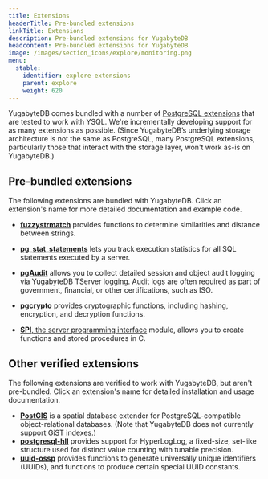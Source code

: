 ```yaml
---
title: Extensions
headerTitle: Pre-bundled extensions
linkTitle: Extensions
description: Pre-bundled extensions for YugabyteDB
headcontent: Pre-bundled extensions for YugabyteDB
image: /images/section_icons/explore/monitoring.png
menu:
  stable:
    identifier: explore-extensions
    parent: explore
    weight: 620
---
```


YugabyteDB comes bundled with a number of [PostgreSQL extensions](/latest/api/ysql/extensions/#pre-bundled-extensions) that are tested to work with YSQL. We're incrementally developing support for as many extensions as possible. (Since YugabyteDB’s underlying storage architecture is not the same as PostgreSQL, many PostgreSQL extensions, particularly those that interact with the storage layer, won't work as-is on YugabyteDB.)

## Pre-bundled extensions

The following extensions are bundled with YugabyteDB. Click an extension's name for more detailed documentation and example code.

* [**fuzzystrmatch**](/latest/api/ysql/extensions/#fuzzystrmatch) provides functions to determine similarities and distance between strings.

<!--
* [orafce](/latest/api/ysql/extensions/#orafce) provides compatibility with Oracle functions and packages that are either missing or implemented differently in YugabyteDB and PostgreSQL. This compatibility layer can help you port your Oracle applications to YugabyteDB.
-->

* [**pg_stat_statements**](/latest/api/ysql/extensions/#pg-stat-statements) lets you track execution statistics for all SQL statements executed by a server.

* [**pgAudit**](/latest/secure/audit-logging/audit-logging-ysql/) allows you to collect detailed session and object audit logging via YugabyteDB TServer logging. Audit logs are often required as part of government, financial, or other certifications, such as ISO.

* [**pgcrypto**](/latest/api/ysql/extensions/#pgcrypto) provides cryptographic functions, including hashing, encryption, and decryption functions.

* [**SPI**, the server programming interface](/latest/api/ysql/extensions/#server-programming-interface-spi-module) module, allows you to create functions and stored procedures in C.

## Other verified extensions

The following extensions are verified to work with YugabyteDB, but aren't pre-bundled. Click an extension's name for detailed installation and usage documentation.

* [**PostGIS**](/latest/api/ysql/extensions/#postgis) is a spatial database extender for PostgreSQL-compatible object-relational databases. (Note that YugabyteDB does not currently support GiST indexes.)
* [**postgresql-hll**](/latest/api/ysql/extensions/#postgresql-hll-postgresql-extension-for-hyperloglog) provides support for HyperLogLog, a fixed-size, set-like structure used for distinct value counting with tunable precision.
* [**uuid-ossp**](/latest/api/ysql/extensions/#uuid-ossp) provides functions to generate universally unique identifiers (UUIDs), and functions to produce certain special UUID constants.
